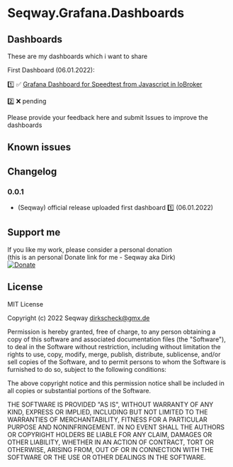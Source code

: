 # **Seqway.Grafana.Dashboards**
## Dashboards

These are my dashboards which i want to share

First Dashboard (06.01.2022):

:one: :white_check_mark: [Grafana Dashboard for Speedtest from Javascript in IoBroker](https://github.com/Seqway/Grafana-Dashboards/tree/main/dashboards/Speedtest)<br>

:two: :x: pending

Please provide your feedback here and submit Issues to improve the dashboards

## Known issues

## Changelog
### 0.0.1
* (Seqway) official release
    uploaded first dashboard :one: (06.01.2022)

## Support me
If you like my work, please consider a personal donation  
(this is an personal Donate link for me - Seqway aka Dirk)  
[![Donate](https://raw.githubusercontent.com/iobroker-community-adapters/ioBroker.sourceanalytix/master/admin/button.png)](http://paypal.me/Seqway)

## License
MIT License

Copyright (c) 2022 Seqway <dirkscheck@gmx.de>

Permission is hereby granted, free of charge, to any person obtaining a copy
of this software and associated documentation files (the "Software"), to deal
in the Software without restriction, including without limitation the rights
to use, copy, modify, merge, publish, distribute, sublicense, and/or sell
copies of the Software, and to permit persons to whom the Software is
furnished to do so, subject to the following conditions:

The above copyright notice and this permission notice shall be included in all
copies or substantial portions of the Software.

THE SOFTWARE IS PROVIDED "AS IS", WITHOUT WARRANTY OF ANY KIND, EXPRESS OR
IMPLIED, INCLUDING BUT NOT LIMITED TO THE WARRANTIES OF MERCHANTABILITY,
FITNESS FOR A PARTICULAR PURPOSE AND NONINFRINGEMENT. IN NO EVENT SHALL THE
AUTHORS OR COPYRIGHT HOLDERS BE LIABLE FOR ANY CLAIM, DAMAGES OR OTHER
LIABILITY, WHETHER IN AN ACTION OF CONTRACT, TORT OR OTHERWISE, ARISING FROM,
OUT OF OR IN CONNECTION WITH THE SOFTWARE OR THE USE OR OTHER DEALINGS IN THE
SOFTWARE.